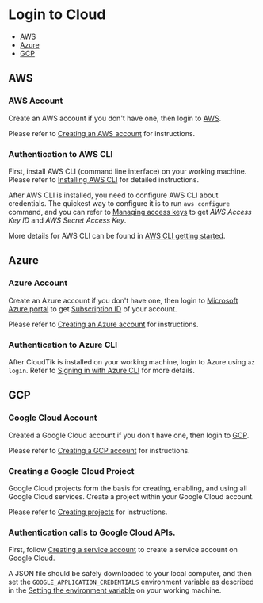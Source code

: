 # Login to Cloud

- [AWS](#aws)
- [Azure](#azure)
- [GCP](#gcp)

## AWS

### AWS Account

Create an AWS account if you don't have one, then login to [AWS](https://console.aws.amazon.com/).

Please refer to [Creating an AWS account](https://aws.amazon.com/premiumsupport/knowledge-center/create-and-activate-aws-account/)
for instructions.

### Authentication to AWS CLI

First, install AWS CLI (command line interface) on your working machine. Please refer to
[Installing AWS CLI](https://docs.aws.amazon.com/cli/latest/userguide/getting-started-install.html)
for detailed instructions.

After AWS CLI is installed, you need to configure AWS CLI about credentials. The quickest way to configure it 
is to run `aws configure` command, and you can refer to
[Managing access keys](https://docs.aws.amazon.com/IAM/latest/UserGuide/id_credentials_access-keys.html#Using_CreateAccessKey)
to get *AWS Access Key ID* and *AWS Secret Access Key*.

More details for AWS CLI can be found in [AWS CLI getting started](https://github.com/aws/aws-cli/tree/v2#getting-started).

## Azure

### Azure Account

Create an Azure account if you don't have one, then login to [Microsoft Azure portal](https://portal.azure.com/) to get
[Subscription ID](https://docs.microsoft.com/en-us/azure/azure-portal/get-subscription-tenant-id#find-your-azure-subscription)
of your account.

Please refer to [Creating an Azure account](https://docs.microsoft.com/en-us/learn/modules/create-an-azure-account/)
for instructions.

### Authentication to Azure CLI

After CloudTik is installed on your working machine, login to Azure using `az login`.
Refer to [Signing in with Azure CLI](https://docs.microsoft.com/en-us/cli/azure/authenticate-azure-cli) for more details.

## GCP

### Google Cloud Account

Created a Google Cloud account if you don't have one, then login to [GCP](https://console.cloud.google.com/).

Please refer to [Creating a GCP account](https://cloud.google.com/apigee/docs/hybrid/v1.3/precog-gcpaccount)
for instructions.

### Creating a Google Cloud Project

Google Cloud projects form the basis for creating, enabling, and using all Google Cloud services.
Create a project within your Google Cloud account. 

Please refer to [Creating projects](https://cloud.google.com/resource-manager/docs/creating-managing-projects) for instructions.

### Authentication calls to Google Cloud APIs.

First, follow [Creating a service account](https://cloud.google.com/docs/authentication/getting-started#creating_a_service_account)
to create a service account on Google Cloud. 

A JSON file should be safely downloaded to your local computer, and then set the `GOOGLE_APPLICATION_CREDENTIALS` environment
variable as described in the [Setting the environment variable](https://cloud.google.com/docs/authentication/getting-started#setting_the_environment_variable)
on your working machine.

